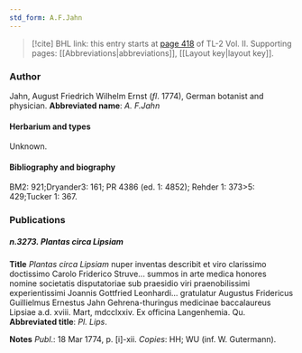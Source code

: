 ```yaml
---
std_form: A.F.Jahn
---
```


> [!cite] BHL link: this entry starts at [page 418](https://www.biodiversitylibrary.org/page/33068660) of TL-2 Vol. II.
> Supporting pages: [[Abbreviations|abbreviations]], [[Layout key|layout key]].

### Author

Jahn, August Friedrich Wilhelm Ernst (*fl*. 1774), German botanist and physician. 
**Abbreviated name**: *A. F.Jahn*

#### Herbarium and types

Unknown.

#### Bibliography and biography

BM2: 921;Dryander3: 161; PR 4386 (ed. 1: 4852); Rehder 1: 373>5: 429;Tucker 1: 367.

### Publications

##### n.3273. Plantas circa Lipsiam

**Title**
*Plantas circa Lipsiam* nuper inventas describit et viro clarissimo doctissimo Carolo Friderico Struve... summos in arte medica honores nomine societatis disputatoriae sub praesidio viri praenobilissimi experientissimi Joannis Gottfried Leonhardi... gratulatur Augustus Fridericus Guillielmus Ernestus Jahn Gehrena-thuringus medicinae baccalaureus Lipsiae a.d. xviii. Mart, mdcclxxiv. Ex officina Langenhemia. Qu.
**Abbreviated title**: *Pl. Lips*.

**Notes**
*Publ*.: 18 Mar 1774, p. \[i\]-xii. *Copies*: HH; WU (inf. W. Gutermann).

